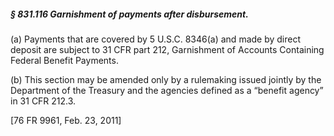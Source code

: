 ##### § 831.116 Garnishment of payments after disbursement. #####

(a) Payments that are covered by 5 U.S.C. 8346(a) and made by direct deposit are subject to 31 CFR part 212, Garnishment of Accounts Containing Federal Benefit Payments.

(b) This section may be amended only by a rulemaking issued jointly by the Department of the Treasury and the agencies defined as a “benefit agency” in 31 CFR 212.3.

[76 FR 9961, Feb. 23, 2011]